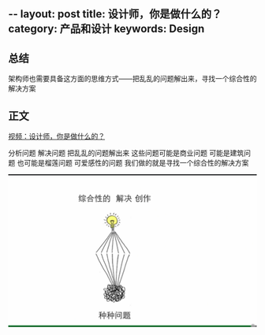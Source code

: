 --
layout: post
title: 设计师，你是做什么的？
category: 产品和设计
keywords: Design
--- 
## 总结
架构师也需要具备这方面的思维方式——把乱乱的问题解出来，寻找一个综合性的解决方案

## 正文

[视频：设计师，你是做什么的？](http://open.163.com/movie/2017/5/R/U/MCIJDBL53_MCIJE3VRU.html)


分析问题 解决问题 把乱乱的问题解出来 这些问题可能是商业问题 可能是建筑问题 也可能是榴莲问题 可爱感性的问题 我们做的就是寻找一个综合性的解决方案


![](/images/what_do_the_designer_do.png)